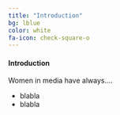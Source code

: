 ```yaml
---
title: "Introduction"
bg: lblue
color: white
fa-icon: check-square-o
---
```


#### Introduction

Women in media have always....

- blabla
- blabla
